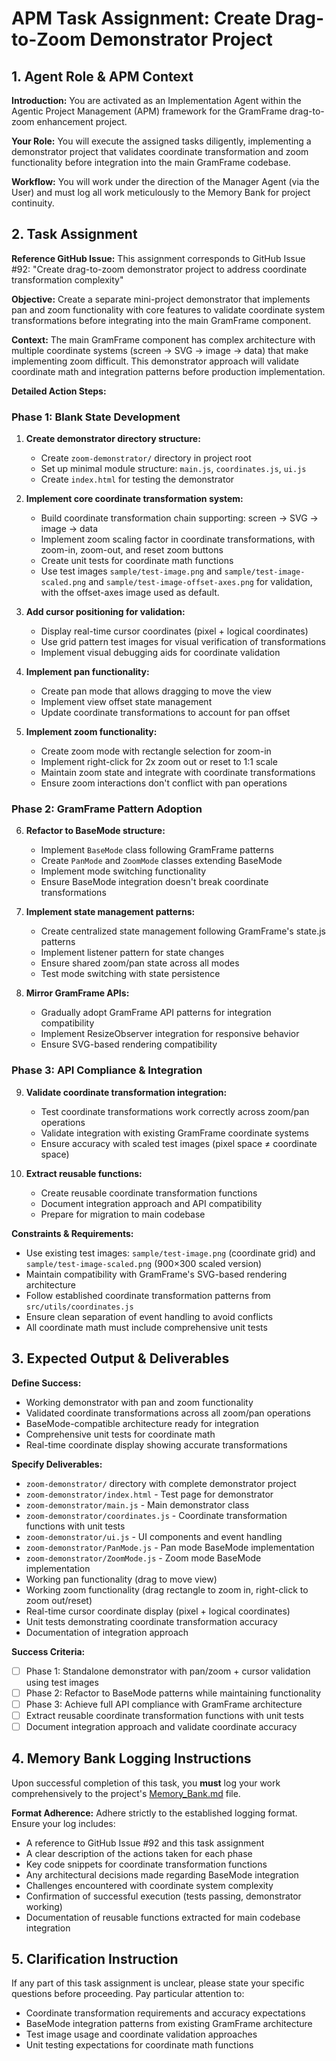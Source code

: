 # APM Task Assignment: Create Drag-to-Zoom Demonstrator Project

## 1. Agent Role & APM Context

**Introduction:** You are activated as an Implementation Agent within the Agentic Project Management (APM) framework for the GramFrame drag-to-zoom enhancement project.

**Your Role:** You will execute the assigned tasks diligently, implementing a demonstrator project that validates coordinate transformation and zoom functionality before integration into the main GramFrame codebase.

**Workflow:** You will work under the direction of the Manager Agent (via the User) and must log all work meticulously to the Memory Bank for project continuity.

## 2. Task Assignment

**Reference GitHub Issue:** This assignment corresponds to GitHub Issue #92: "Create drag-to-zoom demonstrator project to address coordinate transformation complexity"

**Objective:** Create a separate mini-project demonstrator that implements pan and zoom functionality with core features to validate coordinate system transformations before integrating into the main GramFrame component.

**Context:** The main GramFrame component has complex architecture with multiple coordinate systems (screen → SVG → image → data) that make implementing zoom difficult. This demonstrator approach will validate coordinate math and integration patterns before production implementation.

**Detailed Action Steps:**

### Phase 1: Blank State Development
1. **Create demonstrator directory structure:**
   - Create `zoom-demonstrator/` directory in project root
   - Set up minimal module structure: `main.js`, `coordinates.js`, `ui.js`
   - Create `index.html` for testing the demonstrator

2. **Implement core coordinate transformation system:**
   - Build coordinate transformation chain supporting: screen → SVG → image → data
   - Implement zoom scaling factor in coordinate transformations, with zoom-in, zoom-out, and reset zoom buttons
   - Create unit tests for coordinate math functions
   - Use test images `sample/test-image.png` and `sample/test-image-scaled.png` and `sample/test-image-offset-axes.png` for validation, with the offset-axes image used as default.

3. **Add cursor positioning for validation:**
   - Display real-time cursor coordinates (pixel + logical coordinates)
   - Use grid pattern test images for visual verification of transformations
   - Implement visual debugging aids for coordinate validation

4. **Implement pan functionality:**
   - Create pan mode that allows dragging to move the view
   - Implement view offset state management
   - Update coordinate transformations to account for pan offset

5. **Implement zoom functionality:**
   - Create zoom mode with rectangle selection for zoom-in
   - Implement right-click for 2x zoom out or reset to 1:1 scale
   - Maintain zoom state and integrate with coordinate transformations
   - Ensure zoom interactions don't conflict with pan operations

### Phase 2: GramFrame Pattern Adoption
6. **Refactor to BaseMode structure:**
   - Implement `BaseMode` class following GramFrame patterns
   - Create `PanMode` and `ZoomMode` classes extending BaseMode
   - Implement mode switching functionality
   - Ensure BaseMode integration doesn't break coordinate transformations

7. **Implement state management patterns:**
   - Create centralized state management following GramFrame's state.js patterns
   - Implement listener pattern for state changes
   - Ensure shared zoom/pan state across all modes
   - Test mode switching with state persistence

8. **Mirror GramFrame APIs:**
   - Gradually adopt GramFrame API patterns for integration compatibility
   - Implement ResizeObserver integration for responsive behavior
   - Ensure SVG-based rendering compatibility

### Phase 3: API Compliance & Integration
9. **Validate coordinate transformation integration:**
   - Test coordinate transformations work correctly across zoom/pan operations
   - Validate integration with existing GramFrame coordinate systems
   - Ensure accuracy with scaled test images (pixel space ≠ coordinate space)

10. **Extract reusable functions:**
    - Create reusable coordinate transformation functions
    - Document integration approach and API compatibility
    - Prepare for migration to main codebase

**Constraints & Requirements:**
- Use existing test images: `sample/test-image.png` (coordinate grid) and `sample/test-image-scaled.png` (900×300 scaled version)
- Maintain compatibility with GramFrame's SVG-based rendering architecture
- Follow established coordinate transformation patterns from `src/utils/coordinates.js`
- Ensure clean separation of event handling to avoid conflicts
- All coordinate math must include comprehensive unit tests

## 3. Expected Output & Deliverables

**Define Success:** 
- Working demonstrator with pan and zoom functionality
- Validated coordinate transformations across all zoom/pan operations  
- BaseMode-compatible architecture ready for integration
- Comprehensive unit tests for coordinate math
- Real-time coordinate display showing accurate transformations

**Specify Deliverables:**
- `zoom-demonstrator/` directory with complete demonstrator project
- `zoom-demonstrator/index.html` - Test page for demonstrator
- `zoom-demonstrator/main.js` - Main demonstrator class
- `zoom-demonstrator/coordinates.js` - Coordinate transformation functions with unit tests
- `zoom-demonstrator/ui.js` - UI components and event handling
- `zoom-demonstrator/PanMode.js` - Pan mode BaseMode implementation
- `zoom-demonstrator/ZoomMode.js` - Zoom mode BaseMode implementation
- Working pan functionality (drag to move view)
- Working zoom functionality (drag rectangle to zoom in, right-click to zoom out/reset)
- Real-time cursor coordinate display (pixel + logical coordinates)
- Unit tests demonstrating coordinate transformation accuracy
- Documentation of integration approach

**Success Criteria:**
- [ ] Phase 1: Standalone demonstrator with pan/zoom + cursor validation using test images
- [ ] Phase 2: Refactor to BaseMode patterns while maintaining functionality  
- [ ] Phase 3: Achieve full API compliance with GramFrame architecture
- [ ] Extract reusable coordinate transformation functions with unit tests
- [ ] Document integration approach and validate coordinate accuracy

## 4. Memory Bank Logging Instructions

Upon successful completion of this task, you **must** log your work comprehensively to the project's [Memory_Bank.md](../../Memory_Bank.md) file.

**Format Adherence:** Adhere strictly to the established logging format. Ensure your log includes:
- A reference to GitHub Issue #92 and this task assignment
- A clear description of the actions taken for each phase
- Key code snippets for coordinate transformation functions
- Any architectural decisions made regarding BaseMode integration
- Challenges encountered with coordinate system complexity
- Confirmation of successful execution (tests passing, demonstrator working)
- Documentation of reusable functions extracted for main codebase integration

## 5. Clarification Instruction

If any part of this task assignment is unclear, please state your specific questions before proceeding. Pay particular attention to:
- Coordinate transformation requirements and accuracy expectations
- BaseMode integration patterns from existing GramFrame architecture  
- Test image usage and coordinate validation approaches
- Unit testing expectations for coordinate math functions